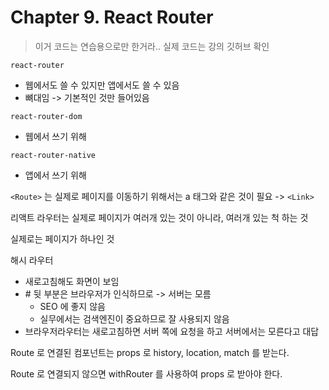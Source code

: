 # Chapter 9. React Router

> 이거 코드는 연습용으로만 한거라.. 실제 코드는 강의 깃허브 확인

`react-router`

- 웹에서도 쓸 수 있지만 앱에서도 쓸 수 있음
- 뼈대임 -> 기본적인 것만 들어있음

`react-router-dom`

- 웹에서 쓰기 위해

`react-router-native`

- 앱에서 쓰기 위해

`<Route>` 는 실제로 페이지를 이동하기 위해서는 a 태그와 같은 것이 필요 -> `<Link>`

리액트 라우터는 실제로 페이지가 여러개 있는 것이 아니라, 여러개 있는 척 하는 것

실제로는 페이지가 하나인 것

해시 라우터

- 새로고침해도 화면이 보임
- \# 뒷 부분은 브라우저가 인식하므로 -> 서버는 모름
  - SEO 에 좋지 않음
  - 실무에서는 검색엔진이 중요하므로 잘 사용되지 않음
- 브라우저라우터는 새로고침하면 서버 쪽에 요청을 하고 서버에서는 모른다고 대답

Route 로 연결된 컴포넌트는 props 로 history, location, match 를 받는다.

Route 로 연결되지 않으면 withRouter 를 사용하여 props 로 받아야 한다.
